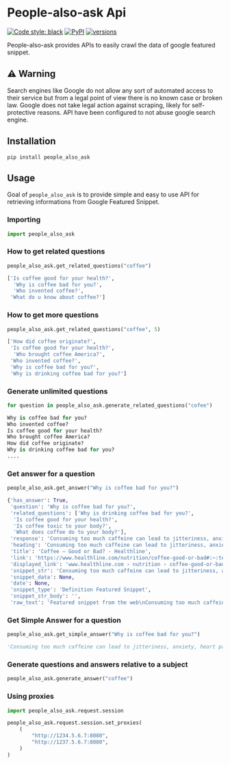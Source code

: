 # People-also-ask Api

[![Code style: black](https://img.shields.io/badge/code%20style-black-000000.svg)](https://github.com/python/black)
[![PyPI](https://img.shields.io/pypi/v/people_also_ask.svg)](https://pypi.org/project/people-also-ask)
[![versions](https://img.shields.io/pypi/pyversions/people_also_ask.svg)](https://github.com/lagranges/people_also_ask)

People-also-ask provides APIs to easily crawl the data of google featured snippet.

## ⚠ Warning

Search engines like Google do not allow any sort of automated access to their service but from a legal point of view there is no known case or broken law. Google does not take legal action against scraping, likely for self-protective reasons.
API have been configured to not abuse google search engine.

## Installation

```
pip install people_also_ask 
```

## Usage

Goal of ``people_also_ask`` is to provide simple and easy to use API for retrieving informations from Google Featured Snippet.

### Importing

```python
import people_also_ask
```

### How to get related questions

```python
people_also_ask.get_related_questions("coffee")

['Is coffee good for your health?',
  'Why is coffee bad for you?',
  'Who invented coffee?',
 'What do u know about coffee?']
```

### How to get more questions

```python
people_also_ask.get_related_questions("coffee", 5)

['How did coffee originate?',
 'Is coffee good for your health?',
  'Who brought coffee America?',
 'Who invented coffee?',
 'Why is coffee bad for you?',
 'Why is drinking coffee bad for you?']
```

### Generate unlimited questions

```python
for question in people_also_ask.generate_related_questions("cofee")

Why is coffee bad for you?
Who invented coffee?
Is coffee good for your health?
Who brought coffee America?
How did coffee originate?
Why is drinking coffee bad for you?
....
```

### Get answer for a question

```python
people_also_ask.get_answer("Why is coffee bad for you?")

{'has_answer': True,
 'question': 'Why is coffee bad for you?',
 'related_questions': ['Why is drinking coffee bad for you?',
  'Is coffee good for your health?',
  'Is coffee toxic to your body?',
  'What does coffee do to your body?'],
 'response': 'Consuming too much caffeine can lead to jitteriness, anxiety, heart palpitations and even exacerbated panic attacks (34). If you are sensitive to caffeine and tend to become overstimulated, you may want to avoid coffee altogether. Another unwanted side effect is that it can disrupt sleep ( 35 ).Aug 30, 2018',
 'heading': 'Consuming too much caffeine can lead to jitteriness, anxiety, heart palpitations and even exacerbated panic attacks (34). If you are sensitive to caffeine and tend to become overstimulated, you may want to avoid coffee altogether. Another unwanted side effect is that it can disrupt sleep ( 35 ).Aug 30, 2018',
 'title': 'Coffee — Good or Bad? - Healthline',
 'link': 'https://www.healthline.com/nutrition/coffee-good-or-bad#:~:text=Consuming%20too%20much%20caffeine%20can,can%20disrupt%20sleep%20(%2035%20).',
 'displayed_link': 'www.healthline.com › nutrition › coffee-good-or-bad',
 'snippet_str': 'Consuming too much caffeine can lead to jitteriness, anxiety, heart palpitations and even exacerbated panic attacks (34). If you are sensitive to caffeine and tend to become overstimulated, you may want to avoid coffee altogether. Another unwanted side effect is that it can disrupt sleep ( 35 ).Aug 30, 2018\nwww.healthline.com › nutrition › coffee-good-or-bad\nhttps://www.healthline.com/nutrition/coffee-good-or-bad#:~:text=Consuming%20too%20much%20caffeine%20can,can%20disrupt%20sleep%20(%2035%20).\nCoffee — Good or Bad? - Healthline',
 'snippet_data': None,
 'date': None,
 'snippet_type': 'Definition Featured Snippet',
 'snippet_str_body': '',
 'raw_text': 'Featured snippet from the web\nConsuming too much caffeine can lead to jitteriness, anxiety, heart palpitations and even exacerbated panic attacks (34). If \nyou\n are sensitive to caffeine and tend to become overstimulated, \n may want to avoid \ncoffee\n altogether. Another unwanted side effect is that it can disrupt sleep ( 35 ).\nAug 30, 2018\nCoffee — Good or Bad? - Healthline\nwww.healthline.com\n › nutrition › coffee-good-or-bad'}
```

### Get Simple Answer for a question

```python
people_also_ask.get_simple_answer("Why is coffee bad for you?")

'Consuming too much caffeine can lead to jitteriness, anxiety, heart palpitations and even exacerbated panic attacks (34). If you are sensitive to caffeine and tend to become overstimulated, you may want to avoid coffee altogether. Another unwanted side effect is that it can disrupt sleep ( 35 ).Aug 30, 2018'
```

### Generate questions and answers relative to a subject

```python
people_also_ask.generate_answer("coffee")
```

### Using proxies

```python
import people_also_ask.request.session

people_also_ask.request.session.set_proxies(
    (
        "http://1234.5.6.7:8080",
        "http://1237.5.6.7:8080",
    )
)
```

